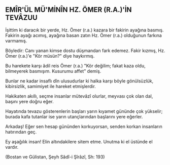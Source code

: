 ## EMÎR'ÜL MÜ'MİNÎN HZ. ÖMER (R.A.)'İN TEVÂZUU

İşittim ki daracık bir yerde, Hz. Ömer (r.a.) ka­zara bir fakirin ayağına basmış. Fakirin ayağı acı­mış, ayağına basan zatın Hz. Ömer (r.a.) olduğunun farkına varmamış.

Böyledir: Canı yanan kimse dostu düşmandan fark edemez. Fakir kızmış, Hz. Ömer (r.a.)'e "Kör müsün?" diye haykırmış.

Bu harekete karşı âdil reis Ömer (r.a.) "Kör de­ğilim; fakat kaza oldu, bilmeyerek basmışım. Ku­surumu affet" demiş.

Bunlar ne kadar insaflı dîn ulusudurlar ki halka karşı böyle gönülsüzlük, kibirsizlik, samimiyet ile hareket etmişlerdir.

Hakikaten akıllı, seçme insanlar mütevâzî olur­lar, meyvası çok olan dal, başını yere doğru eğer.

Hayatında tevazu gösterenlerin başları yarın kı­yamet gününde çok yükselir; burada kafa tutanlar ise yarın utançlarından başlarını yere eğerler.

Arkadaş! Eğer sen hesap gününden korkuyorsan, senden korkan insanların hatırından geç.

Ey aşağılık insan! Elin altındakilere sitem etme. Unutma ki el üstünde el vardır.

(Bostan ve Gülistan, Şeyh Sâdî-i Şîrâzî, Sh: 193)
